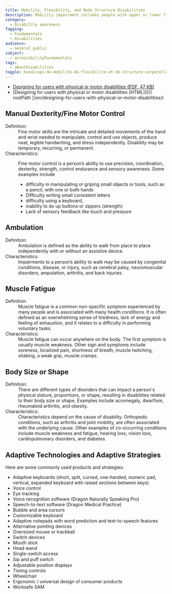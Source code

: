 ```yaml
---
title: Mobility, Flexibility, and Body Structure Disabilities
description: Mobility impairment includes people with upper or lower limb loss or disability, challenges with manual dexterity, disability in co-ordination with different organs of the body, or with a broken skeletal structure. Physical and mobility disabilities restrict the ability of the body or one or more limbs to move independently and purposefully.
category:
  - Disability awareness
Tagging:
  - Fundamentals
  - Disabilities
audience:
  - General public
subject:
  - accessibilityFundamentals
tags:
  - aboutDisabilities
toggle: handicaps-de-mobilite-de-flexibilite-et-de-structure-corporelle
---
```


* <a href="{{ rootPath }}docs/posters/MotorPhysical-en_2023.pdf" download>Designing for users with physical or motor disabilities (<abbr title="Portable Document Format">PDF</abbr>, 47 <abbr title="KiloByte">KB</abbr>)</a>
* [Designing for users with physical or motor disabilities (HTML)]({{ rootPath }}en/designing-for-users-with-physical-or-motor-disabilities/)

## Manual Dexterity/Fine Motor Control

<dl>
<dt>Definition:</dt>
<dd>Fine motor skills are the intricate and detailed movements of the hand and wrist needed to manipulate, control and use objects, produce neat, legible handwriting, and dress independently. Disability may be temporary, recurring, or permanent.</dd>
<dt>Characteristics:</dt>
<dd>

Fine motor control is a person’s ability to use precision, coordination, dexterity, strength, control endurance and sensory awareness. Some examples include

* difficulty in manipulating or griping small objects or tools, such as a pencil, with one or both hands
* Difficulty writing small consistent letters
* difficulty using a keyboard,
* inability to do up buttons or zippers (strength)
* Lack of sensory feedback like touch and pressure

</dd>
</dl>

## Ambulation

<dl>
<dt>Definition:</dt>
<dd>Ambulation is defined as the ability to walk from place to place independently with or without an assistive device.</dd>
<dt>Characteristics:</dt>
<dd>Impairments to a person’s ability to walk may be caused by congenital conditions, disease, or injury, such as cerebral palsy, neuromuscular disorders, amputation, arthritis, and back injuries.</dd>
</dl>

## Muscle Fatigue

<dl>
<dt>Definition:</dt>
<dd>Muscle fatigue is a common non-specific symptom experienced by many people and is associated with many health conditions. It is often defined as an overwhelming sense of tiredness, lack of energy and feeling of exhaustion, and it relates to a difficulty in performing voluntary tasks.</dd>
<dt>Characteristics:</dt>
<dd>Muscle fatigue can occur anywhere on the body. The first symptom is usually muscle weakness. Other sign and symptoms include soreness, localized pain, shortness of breath, muscle twitching, shaking, a weak grip, muscle cramps.</dd>
</dl>

## Body Size or Shape

<dl>
<dt>Definition:</dt>
<dd>There are different types of disorders that can impact a person's physical stature, proportions, or shape, resulting in disabilities related to their body size or shape. Examples include acromegaly, dwarfism, rheumatoid arthritis, and obesity.</dd>
<dt>Characteristics:</dt>
<dd>Characteristics depend on the cause of disability. Orthopedic conditions, such as arthritis and joint mobility, are often associated with the underlying cause. Other examples of co-occurring conditions include muscle weakness and fatigue, hearing loss, vision loss, cardiopulmonary disorders, and diabetes.</dd>
</dl>

## Adaptive Technologies and Adaptive Strategies

Here are some commonly used products and strategies:

* Adaptive keyboards (short, split, curved, one-handed, numeric pad, vertical, expanded keyboard with raised sections between keys)
* Voice control
* Eye tracking
* Voice recognition software (Dragon Naturally Speaking Pro)
* Speech-to-text software (Dragon Medical Practice)
* Bubble and area cursors
* Customizable keyboard
* Adaptive notepads with word prediction and text-to-speech features
* Alternative pointing devices
* Oversized mouse or trackball
* Switch devices
* Mouth stick
* Head wand
* Single-switch access
* Sip and puﬀ switch
* Adjustable position displays
* Timing controls
* Wheelchair
* Ergonomic / universal design of consumer products
* Worksafe SAM
